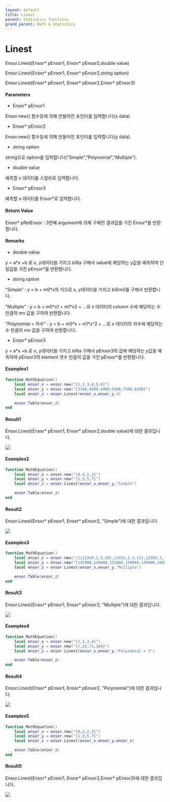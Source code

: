 ```yaml
---
layout: default
title: Linest
parent: Statistics functions
grand_parent: Math & Statistics
---
```


# Linest

Ensor.Linest\(Ensor\* pEnsor1, Ensor\* pEnsor2,double value\)

Ensor.Linest\(Ensor\* pEnsor1, Ensor\* pEnsor2,string option\)

Ensor.Linest\(Ensor\* pEnsor1, Ensor\* pEnsor2,Ensor\* pEnsor3\)

#### Parameters

* Ensor\* pEnsor1

Ensor.new\(\) 함수등에 의해 만들어진 포인터를 입력합니다\(x data\).

* Ensor\* pEnsor2

Ensor.new\(\) 함수등에 의해 만들어진 포인터를 입력합니다\(y data\).

* string option

string으로 option을 입력합니다\("Simple","Polynomial","Multiple"\).

* double value

예측할 x 데이터를 스칼라로 입력합니다.

* Ensor\* pEnsor3

예측할 x 데이터를 Ensor\*로 입력합니다.

#### Return Value

Ensor\* pRetEnsor : 3번째 argument에 의해 구해진 결과값를 가진 Ensor\*를 반환합니다.

#### Remarks

* double value

y = a\*x +b 로 x, y데이터을 가지고 b와a 구해서 value에 해당하는 y값을 예측하여 단일값을 가진 pEnsor\*를 반환합니다.

* string option

"Simple" : y = b + m0\*x의 식으로 x, y데이터을 가지고 b와m0를 구해서 반환합니다.

"Multiple" : y = b +   m0\*x1 + m1\*x2 + ...로 x 데이터의  column 수에 해당하는 수 만큼의 mn 값을 구하여 반환합니다.

"Polynomial = 차수" : y = b + m0\*x + m1\*x^2 + ...로 x 데이터의  차수에 해당하는 수 만큼의 mn 값을 구하여 반환합니다.

* Ensor\* pEnsor3

y = a\*x +b 로 x, y데이터을 가지고 b와a 구해서 pEnsor3의 값에 해당하는 y값을 예측하여 pEnsor3의 element 갯수 만큼의 값을 가진 pEnsor\*를 반환합니다.

#### Examples1

```lua
function MathEquation()
	local ensor_x = ensor.new("{1,2,3,4,5,6}")
	local ensor_y = ensor.new("{3100,4500,4400,5400,7500,8100}")
	local ensor_z = ensor.Linest(ensor_x,ensor_y,9)

 	ensor.Table(ensor_z)
end
```

#### Result1

Ensor.Linest\(Ensor\* pEnsor1, Ensor\* pEnsor2,double value\)에 대한 결과입니다.

![](/StatisticsAPI/LinestResult1Table.png)

#### Examples2

```lua
function MathEquation()
	local ensor_x = ensor.new("{0,4,2,3}")
	local ensor_y = ensor.new("{1,9,5,7}")	
	local ensor_z = ensor.Linest(ensor_x,ensor_y,"Simple")

 	ensor.Table(ensor_z)
end	
```

#### Result2

Ensor.Linest\(Ensor\* pEnsor1, Ensor\* pEnsor2, "Simple"\)에 대한 결과입니다.

![](/StatisticsAPI/LinestResult2Table.png)

#### Examples3

```lua
function MathEquation()
 	local ensor_x = ensor.new("/{/{2310,2,2,20},{2333,2,2,12},{2356,3,1.5,33},{2379,3,2,43},{2402,2,3,53},{2425,4,2,23},{2448,2,1.5,99},{2471,2,2,34},{2494,3,3,23},{2517,4,4,55},{2540,2,3,22/}/}")
  	local ensor_y = ensor.new("{142000,144000,151000,150000,139000,169000,126000,142900,163000,169000,149000}")
	local ensor_z = ensor.Linest(ensor_x,ensor_y,"Multiple")

 	ensor.Table(ensor_z)
end	
```

#### Result3

Ensor.Linest\(Ensor\* pEnsor1, Ensor\* pEnsor2, "Multiple"\)에 대한 결과입니다.

![](/StatisticsAPI/LinestResult3Table.png)

#### Examples4

```lua
function MathEquation()
	local ensor_x = ensor.new("{1,2,3,4}")
	local ensor_y = ensor.new("{7,24,71,160}")	
	local ensor_z = ensor.Linest(ensor_x,ensor_y,"Polynomial = 3")

 	ensor.Table(ensor_z)
end	
```

#### Result4

Ensor.Linest\(Ensor\* pEnsor1, Ensor\* pEnsor2, "Polynomial"\)에 대한 결과입니다.

![](/StatisticsAPI/LinestResult4Table.png)

#### Examples5

```lua
function MathEquation()
	local ensor_x = ensor.new("{0,4,2,3}")
	local ensor_y = ensor.new("{1,9,5,7}")	
	local ensor_z = ensor.Linest(ensor_x,ensor_y,ensor_x)

 	ensor.Table(ensor_z)
end	
```

#### Result5

Ensor.Linest\(Ensor\* pEnsor1, Ensor\* pEnsor2,Ensor\* pEnsor3\)에 대한 결과입니다.

![](/StatisticsAPI/LinestResult5Table.png)


